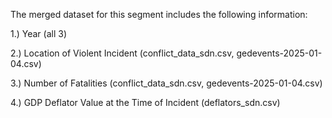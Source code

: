 The merged dataset for this segment includes the following information:

1.) Year (all 3)

2.) Location of Violent Incident (conflict_data_sdn.csv, gedevents-2025-01-04.csv)

3.) Number of Fatalities (conflict_data_sdn.csv, gedevents-2025-01-04.csv)

4.) GDP Deflator Value at the Time of Incident (deflators_sdn.csv)
